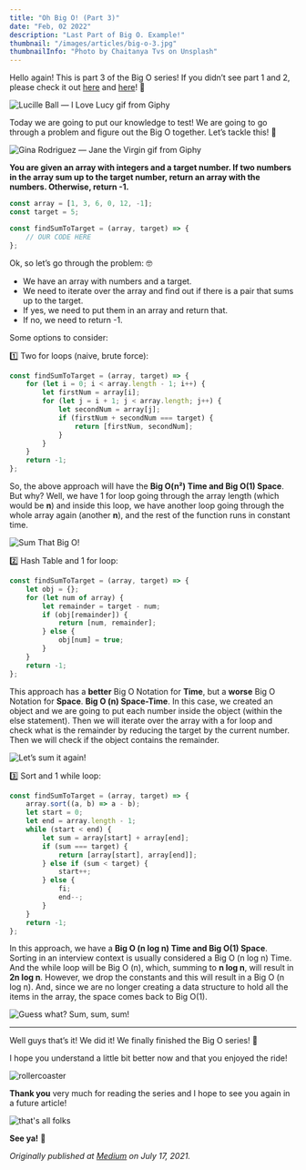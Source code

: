 ```yaml
---
title: "Oh Big O! (Part 3)"
date: "Feb, 02 2022"
description: "Last Part of Big O. Example!"
thumbnail: "/images/articles/big-o-3.jpg"
thumbnailInfo: "Photo by Chaitanya Tvs on Unsplash"
---
```


Hello again! This is part 3 of the Big O series! If you didn’t see part 1 and 2, please check it out [here](big-o-1.md) and [here](big-o-2.md)! 👀

![Lucille Ball — I Love Lucy gif from Giphy](https://media.giphy.com/media/uQ1IhcydV7k64/giphy.gif)

Today we are going to put our knowledge to test! We are going to go through a problem and figure out the Big O together. Let’s tackle this! 💪

![Gina Rodriguez — Jane the Virgin gif from Giphy](https://media.giphy.com/media/MEySLGjxQak0w/giphy.gif)

**You are given an array with integers and a target number. If two numbers in the array sum up to the target number, return an array with the numbers. Otherwise, return -1.**

```javascript
const array = [1, 3, 6, 0, 12, -1];
const target = 5;

const findSumToTarget = (array, target) => {
	// OUR CODE HERE
};
```

Ok, so let’s go through the problem: 🤓

-   We have an array with numbers and a target.
-   We need to iterate over the array and find out if there is a pair that sums up to the target.
-   If yes, we need to put them in an array and return that.
-   If no, we need to return -1.

Some options to consider:

1️⃣ Two for loops (naive, brute force):

```javascript
const findSumToTarget = (array, target) => {
	for (let i = 0; i < array.length - 1; i++) {
		let firstNum = array[i];
		for (let j = i + 1; j < array.length; j++) {
			let secondNum = array[j];
			if (firstNum + secondNum === target) {
				return [firstNum, secondNum];
			}
		}
	}
	return -1;
};
```

So, the above approach will have the **Big O(n²) Time and Big O(1) Space**. But why? Well, we have 1 for loop going through the array length (which would be **n**) and inside this loop, we have another loop going through the whole array again (another **n**), and the rest of the function runs in constant time.

![Sum That Big O!](/images/articles/big-o-sum.jpeg)

2️⃣ Hash Table and 1 for loop:

```javascript
const findSumToTarget = (array, target) => {
	let obj = {};
	for (let num of array) {
		let remainder = target - num;
		if (obj[remainder]) {
			return [num, remainder];
		} else {
			obj[num] = true;
		}
	}
	return -1;
};
```

This approach has a **better** Big O Notation for **Time**, but a **worse** Big O Notation for **Space**. **Big O (n) Space-Time**. In this case, we created an object and we are going to put each number inside the object (within the else statement). Then we will iterate over the array with a for loop and check what is the remainder by reducing the target by the current number. Then we will check if the object contains the remainder.

![Let’s sum it again!](/images/articles/big-o-sum-2.jpeg)

3️⃣ Sort and 1 while loop:

```javascript
const findSumToTarget = (array, target) => {
	array.sort((a, b) => a - b);
	let start = 0;
	let end = array.length - 1;
	while (start < end) {
		let sum = array[start] + array[end];
		if (sum === target) {
			return [array[start], array[end]];
		} else if (sum < target) {
			start++;
		} else {
			fi;
			end--;
		}
	}
	return -1;
};
```

In this approach, we have a **Big O (n log n) Time and Big O(1) Space**. Sorting in an interview context is usually considered a Big O (n log n) Time. And the while loop will be Big O (n), which, summing to **n log n**, will result in **2n log n**. However, we drop the constants and this will result in a Big O (n log n). And, since we are no longer creating a data structure to hold all the items in the array, the space comes back to Big O(1).

![Guess what? Sum, sum, sum!](/images/articles/big-o-sum-3.jpeg)

---

Well guys that’s it! We did it! We finally finished the Big O series! 🥳

I hope you understand a little bit better now and that you enjoyed the ride!

![rollercoaster](https://media.giphy.com/media/3WGj7sNEnOgvu/giphy-downsized-large.gif)

**Thank you** very much for reading the series and I hope to see you again in a future article!

![that's all folks](https://media.giphy.com/media/l4pTjOu0NsrLApt0Q/giphy.gif)

**See ya!** 👋

_Originally published at [Medium](https://medium.com/analytics-vidhya/oh-big-o-part-3-5e3ccee2097) on July 17, 2021._
